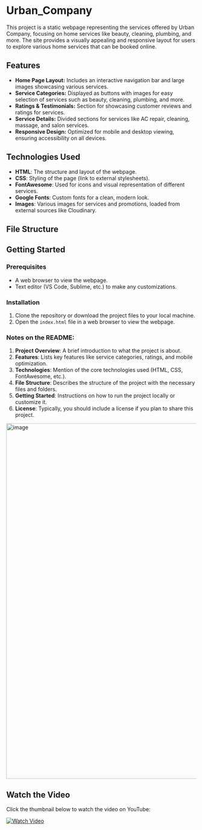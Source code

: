 
# Urban_Company


This project is a static webpage representing the services offered by Urban Company, focusing on home services like beauty, cleaning, plumbing, and more. The site provides a visually appealing and responsive layout for users to explore various home services that can be booked online.

## Features

- **Home Page Layout:** Includes an interactive navigation bar and large images showcasing various services.
- **Service Categories:** Displayed as buttons with images for easy selection of services such as beauty, cleaning, plumbing, and more.
- **Ratings & Testimonials:** Section for showcasing customer reviews and ratings for services.
- **Service Details:** Divided sections for services like AC repair, cleaning, massage, and salon services.
- **Responsive Design:** Optimized for mobile and desktop viewing, ensuring accessibility on all devices.

## Technologies Used

- **HTML**: The structure and layout of the webpage.
- **CSS**: Styling of the page (link to external stylesheets).
- **FontAwesome**: Used for icons and visual representation of different services.
- **Google Fonts**: Custom fonts for a clean, modern look.
- **Images**: Various images for services and promotions, loaded from external sources like Cloudinary.

## File Structure


## Getting Started

### Prerequisites

- A web browser to view the webpage.
- Text editor (VS Code, Sublime, etc.) to make any customizations.

### Installation

1. Clone the repository or download the project files to your local machine.
2. Open the `index.html` file in a web browser to view the webpage.




### Notes on the README:

1. **Project Overview**: A brief introduction to what the project is about.
2. **Features**: Lists key features like service categories, ratings, and mobile optimization.
3. **Technologies**: Mention of the core technologies used (HTML, CSS, FontAwesome, etc.).
4. **File Structure**: Describes the structure of the project with the necessary files and folders.
5. **Getting Started**: Instructions on how to run the project locally or customize it.
6. **License**: Typically, you should include a license if you plan to share this project.

<img width="940" alt="image" src="https://github.com/user-attachments/assets/fcee5313-67db-4d38-bdcd-fd1152a49bfe">

## Watch the Video

Click the thumbnail below to watch the video on YouTube:

[![Watch Video](https://img.youtube.com/vi/62dbDAIl14M/0.jpg)](https://youtu.be/62dbDAIl14M?feature=shared)

